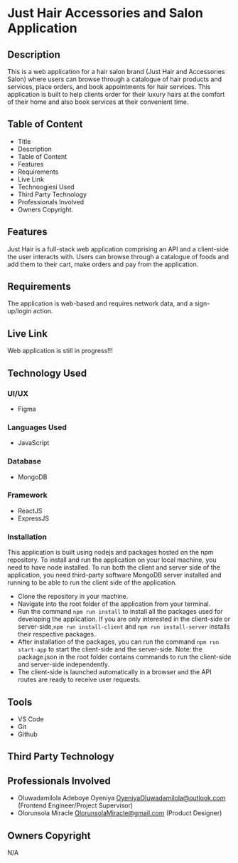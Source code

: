 # Just Hair Accessories and Salon Application

## Description
This is a web application for a hair salon brand (Just Hair and Accessories Salon) where users can browse through a catalogue of hair products and services, place orders, and book appointments for hair services. This application is built to help clients order for their luxury hairs at the comfort of their home and also book services at their convenient time.

## Table of Content
- Title
- Description
- Table of Content
- Features
- Requirements
- Live Link
- Technoogiesi Used
- Third Party Technology
- Professionals Involved
- Owners Copyright.

## Features
Just Hair is a full-stack web application comprising an API and a client-side the user interacts with. Users can browse through a catalogue of foods and add them to their cart, make orders and pay from the application.

## Requirements
The application is web-based and requires network data, and a sign-up/login action. 

## Live Link
Web application is still in progress!!!

## Technology Used
 ### UI/UX
 - Figma

 ### Languages Used
 - JavaScript

 ### Database
 - MongoDB

 ### Framework
 - ReactJS
 - ExpressJS

 ### Installation
 This application is built using nodejs and packages hosted on the npm repository. To install and run the application on your local machine, you need to have node installed. To run both the client and server side of the application, you need third-party software MongoDB server installed and running to be able to run the client side of the application.
* Clone the repository in your machine.
* Navigate into the root folder of the application from your terminal.
* Run the command `npm run install` to install all the packages used for developing the application. If you are only interested in the client-side or server-side,`npm run install-client` and `npm run install-server` installs their respective packages.
* After installation of the packages, you can run the command `npm run start-app` to start the client-side and the server-side. Note: the package.json in the root folder contains commands to run the client-side and server-side independently.
* The client-side is launched automatically in a browser and the API routes are ready to receive user requests.

## Tools
- VS Code
- Git
- Github

## Third Party Technology

## Professionals Involved
- Oluwadamilola Adeboye Oyeniya OyeniyaOluwadamilola@outlook.com (Frontend Engineer/Project Supervisor)
- Olorunsola Miracle OlorunsolaMiracle@gmail.com (Product Designer)

## Owners Copyright
N/A
